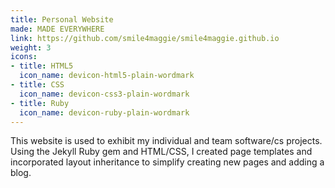 ```yaml
---
title: Personal Website
made: MADE EVERYWHERE
link: https://github.com/smile4maggie/smile4maggie.github.io
weight: 3
icons:
- title: HTML5
  icon_name: devicon-html5-plain-wordmark
- title: CSS
  icon_name: devicon-css3-plain-wordmark
- title: Ruby
  icon_name: devicon-ruby-plain-wordmark
---
```

This website is used to exhibit my individual and team software/cs projects. Using the Jekyll Ruby gem and HTML/CSS, I created page templates and incorporated layout inheritance to simplify creating new pages and adding a blog.
